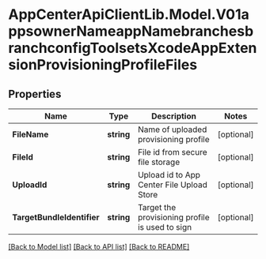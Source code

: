 # AppCenterApiClientLib.Model.V01appsownerNameappNamebranchesbranchconfigToolsetsXcodeAppExtensionProvisioningProfileFiles
## Properties

Name | Type | Description | Notes
------------ | ------------- | ------------- | -------------
**FileName** | **string** | Name of uploaded provisioning profile | [optional] 
**FileId** | **string** | File id from secure file storage | [optional] 
**UploadId** | **string** | Upload id to App Center File Upload Store | [optional] 
**TargetBundleIdentifier** | **string** | Target the provisioning profile is used to sign | [optional] 

[[Back to Model list]](../README.md#documentation-for-models) [[Back to API list]](../README.md#documentation-for-api-endpoints) [[Back to README]](../README.md)

